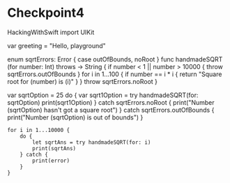 # Checkpoint4
HackingWithSwift
import UIKit



var greeting = "Hello, playground"

enum sqrtErrors: Error {
    case outOfBounds, noRoot
}
func handmadeSQRT (for number: Int) throws -> String {
    if number < 1 || number > 10000 {
        throw sqrtErrors.outOfBounds
    }
    for i in 1...100 {
        if number == i * i {
            return "Square root for \(number) is \(i)"
        }
    }
        throw sqrtErrors.noRoot
    }
    
var sqrtOption = 25
do {
    var sqrt1Option = try handmadeSQRT(for: sqrtOption)
    print(sqrt1Option)
} catch sqrtErrors.noRoot {
    print("Number \(sqrtOption) hasn't got a square root")
} catch sqrtErrors.outOfBounds {
    print("Number \(sqrtOption) is out of bounds")
}

            
    for i in 1...10000 {
        do {
            let sqrtAns = try handmadeSQRT(for: i)
            print(sqrtAns)
        } catch {
            print(error)
        }
    }
